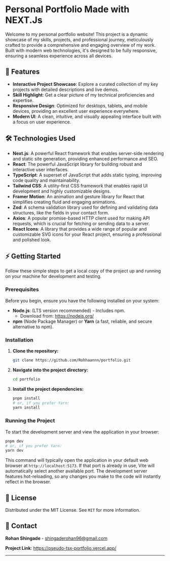# Personal Portfolio Made with NEXT.Js

Welcome to my personal portfolio website! This project is a dynamic showcase of my skills, projects, and professional journey, meticulously crafted to provide a comprehensive and engaging overview of my work. Built with modern web technologies, it's designed to be fully responsive, ensuring a seamless experience across all devices.


## 🚀 Features

- **Interactive Project Showcase**: Explore a curated collection of my key projects with detailed descriptions and live demos.
- **Skill Highlight**: Get a clear picture of my technical proficiencies and expertise.
- **Responsive Design**: Optimized for desktops, tablets, and mobile devices, providing an excellent user experience everywhere.
- **Modern UI**: A clean, intuitive, and visually appealing interface built with a focus on user experience.

## 🛠️ Technologies Used

- **Next.js**: A powerful React framework that enables server-side rendering and static site generation, providing enhanced performance and SEO.
- **React**: The powerful JavaScript library for building robust and interactive user interfaces.
- **TypeScript**: A superset of JavaScript that adds static typing, improving code quality and maintainability.
- **Tailwind CSS**: A utility-first CSS framework that enables rapid UI development and highly customizable designs.
- **Framer Motion**: An animation and gesture library for React that simplifies creating fluid and engaging animations.
- **Zod**: A schema validation library used for defining and validating data structures, like the fields in your contact form.
- **Axios**: A popular promise-based HTTP client used for making API requests, which is crucial for fetching or sending data to a server.
- **React Icons**: A library that provides a wide range of popular and customizable SVG icons for your React project, ensuring a professional and polished look.

## ⚡ Getting Started

Follow these simple steps to get a local copy of the project up and running on your machine for development and testing.

### Prerequisites

Before you begin, ensure you have the following installed on your system:

- **Node.js**: (LTS version recommended) - Includes npm.
  - Download from: https://nodejs.org/
- **npm** (Node Package Manager) or **Yarn** (a fast, reliable, and secure alternative to npm).

### Installation

1. **Clone the repository:**
   ```bash
   git clone https://github.com/Rohhaannn/portfolio.git
   ```

2. **Navigate into the project directory:**
   ```bash
   cd portfolio
   ```

3. **Install the project dependencies:**
   ```bash
   pnpm install
   # or, if you prefer Yarn:
   yarn install
   ```

### Running the Project

To start the development server and view the application in your browser:

```bash
pnpm dev
# or, if you prefer Yarn:
yarn dev
```

This command will typically open the application in your default web browser at `http://localhost:5173`. If that port is already in use, Vite will automatically select another available port. The development server features hot-reloading, so any changes you make to the code will instantly reflect in the browser.


## 📄 License

Distributed under the MIT License. See `MIT` for more information.

## 📧 Contact

**Rohan Shingade** - shingaderohan96@gmail.com

**Project Link**: https://pseudo-tsx-portfolio.vercel.app/

---